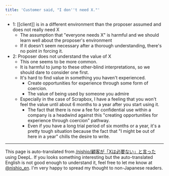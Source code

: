 ```yaml
---
title: 'Customer said, "I don''t need X."'
---
```


- 1: [[client]] is in a different environment than the proposer assumed and does not really need X
    - The assumption that "everyone needs X" is harmful and we should learn well about the proposer's environment
    - If it doesn't seem necessary after a thorough understanding, there's no point in forcing it.
- 2: Proposer does not understand the value of X
    - This one seems to be more common.
    - It is harmful to jump to these other-blind interpretations, so we should dare to consider one first.
    - It's hard to find value in something you haven't experienced.
        - Create opportunities for experience through some form of coercion.
        - The value of being used by someone you admire
    - Especially in the case of Scrapbox, I have a feeling that you won't feel the value until about 6 months to a year after you start using it.
        - The fact that there is now a fee for confidential use within a company is a headwind against this "creating opportunities for experience through coercion" pathway.
        - Even if you have a long trial period of six months or a year, it's a pretty tough situation because the fact that "I might be out of here in a year" chills the desire to write.


---
This page is auto-translated from [/nishio/顧客が「Xは必要ない」と言った](https://scrapbox.io/nishio/顧客が「Xは必要ない」と言った) using DeepL. If you looks something interesting but the auto-translated English is not good enough to understand it, feel free to let me know at [@nishio_en](https://twitter.com/nishio_en). I'm very happy to spread my thought to non-Japanese readers.